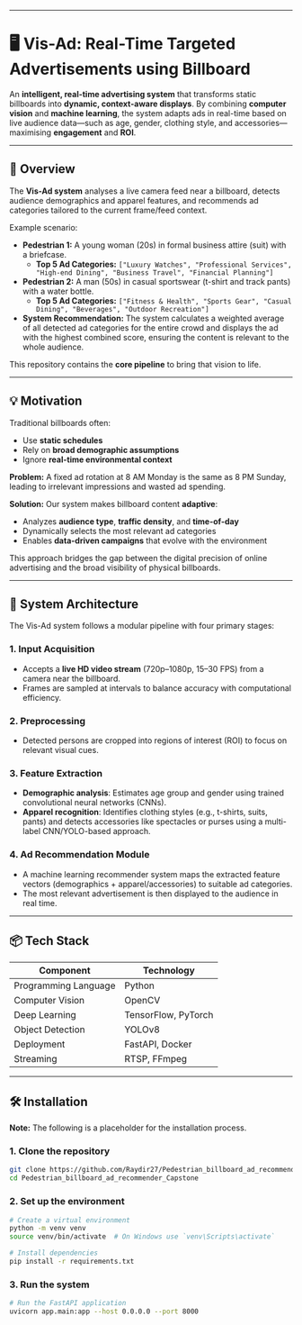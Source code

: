 -----

# 🖥️ Vis-Ad: Real-Time Targeted Advertisements using Billboard

An **intelligent, real-time advertising system** that transforms static billboards into **dynamic, context-aware displays**. By combining **computer vision** and **machine learning**, the system adapts ads in real-time based on live audience data—such as age, gender, clothing style, and accessories—maximising **engagement** and **ROI**.

-----

## 🚀 Overview

The **Vis-Ad system** analyses a live camera feed near a billboard, detects audience demographics and apparel features, and recommends ad categories tailored to the current frame/feed context.

Example scenario:

  - **Pedestrian 1:** A young woman (20s) in formal business attire (suit) with a briefcase.
      - **Top 5 Ad Categories:** `["Luxury Watches", "Professional Services", "High-end Dining", "Business Travel", "Financial Planning"]`
  - **Pedestrian 2:** A man (50s) in casual sportswear (t-shirt and track pants) with a water bottle.
      - **Top 5 Ad Categories:** `["Fitness & Health", "Sports Gear", "Casual Dining", "Beverages", "Outdoor Recreation"]`
  - **System Recommendation:** The system calculates a weighted average of all detected ad categories for the entire crowd and displays the ad with the highest combined score, ensuring the content is relevant to the whole audience.

This repository contains the **core pipeline** to bring that vision to life.

-----

## 💡 Motivation

Traditional billboards often:

  - Use **static schedules**
  - Rely on **broad demographic assumptions**
  - Ignore **real-time environmental context**

**Problem:** A fixed ad rotation at 8 AM Monday is the same as 8 PM Sunday, leading to irrelevant impressions and wasted ad spending.

**Solution:** Our system makes billboard content **adaptive**:

  - Analyzes **audience type**, **traffic density**, and **time-of-day**
  - Dynamically selects the most relevant ad categories
  - Enables **data-driven campaigns** that evolve with the environment

This approach bridges the gap between the digital precision of online advertising and the broad visibility of physical billboards.

-----

## 🧠 System Architecture

The Vis-Ad system follows a modular pipeline with four primary stages:

### **1. Input Acquisition**

  - Accepts a **live HD video stream** (720p–1080p, 15–30 FPS) from a camera near the billboard.
  - Frames are sampled at intervals to balance accuracy with computational efficiency.

### **2. Preprocessing**

  - Detected persons are cropped into regions of interest (ROI) to focus on relevant visual cues.

### **3. Feature Extraction**

  - **Demographic analysis**: Estimates age group and gender using trained convolutional neural networks (CNNs).
  - **Apparel recognition**: Identifies clothing styles (e.g., t-shirts, suits, pants) and detects accessories like spectacles or purses using a multi-label CNN/YOLO-based approach.

### **4. Ad Recommendation Module**

  - A machine learning recommender system maps the extracted feature vectors (demographics + apparel/accessories) to suitable ad categories.
  - The most relevant advertisement is then displayed to the audience in real time.

-----

## 📦 Tech Stack

| Component | Technology |
|---|---|
| Programming Language | Python |
| Computer Vision | OpenCV |
| Deep Learning | TensorFlow, PyTorch |
| Object Detection | YOLOv8 |
| Deployment | FastAPI, Docker |
| Streaming | RTSP, FFmpeg |

-----

## 🛠️ Installation

**Note:** The following is a placeholder for the installation process.

### **1. Clone the repository**

```bash
git clone https://github.com/Raydir27/Pedestrian_billboard_ad_recommender_Capstone.git
cd Pedestrian_billboard_ad_recommender_Capstone
```

### **2. Set up the environment**

```bash
# Create a virtual environment
python -m venv venv
source venv/bin/activate  # On Windows use `venv\Scripts\activate`

# Install dependencies
pip install -r requirements.txt
```

### **3. Run the system**

```bash
# Run the FastAPI application
uvicorn app.main:app --host 0.0.0.0 --port 8000
```
